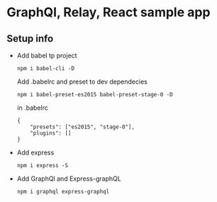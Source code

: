 # GraphQl, Relay, React sample app

## Setup info

* Add babel tp project
    
    ```npm i babel-cli -D```
  
    Add .babelrc and preset to dev dependecies
    
    ```npm i babel-preset-es2015 babel-preset-stage-0 -D```
    
    in .babelrc 
    
    ```
    {
        "presets": ["es2015", "stage-0"],
        "plugins": []
    }
    ```
* Add express

    ```npm i express -S```
    
* Add GraphQl and Express-graphQL
    
    ```npm i graphql express-graphql```
    